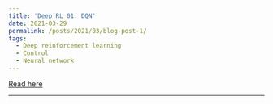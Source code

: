 ```yaml
---
title: 'Deep RL 01: DQN'
date: 2021-03-29
permalink: /posts/2021/03/blog-post-1/
tags:
  - Deep reinforcement learning
  - Control
  - Neural network
---
```


[Read here](https://grad-student-083.netlify.app/posts/2021-03-29-deep-rl-01-dqn/)

------